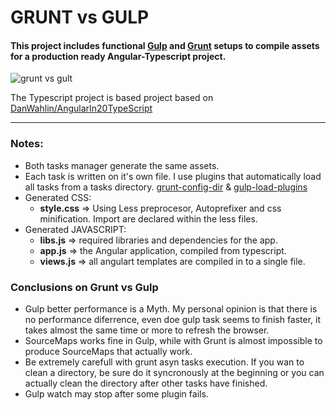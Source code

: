 # GRUNT vs GULP

#### This project includes functional [Gulp](http://gulpjs.com/) and [Grunt](http://gruntjs.com/) setups to compile assets for a production ready Angular-Typescript project.

![grunt vs gult](https://raw.githubusercontent.com/M-jerez/grunt-vs-gulp/master/docs/grunt-vs-gulp.png)

The Typescript project is based project based on [DanWahlin/AngularIn20TypeScript](https://github.com/DanWahlin/AngularIn20TypeScript)

---------------------------------

### Notes:
 - Both tasks manager generate the same assets.
 - Each task is written on it's own file. I use plugins that automatically load all tasks from a tasks directory.   [grunt-config-dir](https://www.npmjs.com/package/grunt-config-dir) & [gulp-load-plugins](https://www.npmjs.com/package/gulp-load-plugins)
 - Generated  CSS:
	 - **style.css** => Using Less preprocesor, Autoprefixer and css minification. Import are declared within the less files.
 - Generated  JAVASCRIPT: 
	 - **libs.js** => required libraries and dependencies for the app. 
	 - **app.js** => the Angular application, compiled from typescript.
	 - **views.js** => all angulart templates are compiled in to a single file.


### Conclusions on Grunt vs Gulp
 - Gulp better performance is a Myth. My personal opinion is that there is no performance diferrence, even doe gulp task seems to finish faster, it takes almost the same time or more to refresh the browser.
 - SourceMaps works fine in Gulp, while with Grunt is almost impossible to produce SourceMaps that actually work.
 - Be extremely carefull with grunt asyn tasks execution. If you wan to clean a directory, be sure do it syncronously at the beginning or you can actually clean the directory after other tasks have finished.
 - Gulp watch may stop after some plugin fails.
